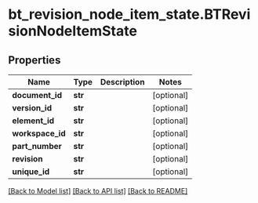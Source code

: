 # bt_revision_node_item_state.BTRevisionNodeItemState

## Properties
Name | Type | Description | Notes
------------ | ------------- | ------------- | -------------
**document_id** | **str** |  | [optional] 
**version_id** | **str** |  | [optional] 
**element_id** | **str** |  | [optional] 
**workspace_id** | **str** |  | [optional] 
**part_number** | **str** |  | [optional] 
**revision** | **str** |  | [optional] 
**unique_id** | **str** |  | [optional] 

[[Back to Model list]](../README.md#documentation-for-models) [[Back to API list]](../README.md#documentation-for-api-endpoints) [[Back to README]](../README.md)


